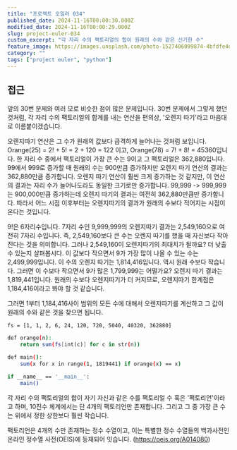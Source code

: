 ```yaml
---
title: "프로젝트 오일러 034"
published_date: 2024-11-16T00:00:30.000Z
modified_date: 2024-11-16T00:00:29.000Z
slug: project-euler-034
custom_excerpt: "각 자리 수의 팩토리얼의 합이 원래의 수와 같은 신기한 수"
feature_image: https://images.unsplash.com/photo-1527406099874-4bfdfe4d7431?crop=entropy&cs=tinysrgb&fit=max&fm=jpg&ixid=M3wxMTc3M3wwfDF8c2VhcmNofDN8fGZvdXJ8ZW58MHx8fHwxNzMxNTA2NDYyfDA&ixlib=rb-4.0.3&q=80&w=2000
category: ""
tags: ["project euler", "python"]
---
```



## 접근

앞의 30번 문제와 여러 모로 비슷한 점이 많은 문제입니다. 30번 문제에서 그렇게 했던 것처럼, 각 자리 수의 팩토리얼의 합계를 내는 연산을 편의상, '오렌지 따기'라고 마음대로 이름붙이겠습니다. 

오렌지따기 연산은 그 수가 원래의 값보다 급격하게 늘어나는 것처럼 보입니다. Orange(25) = 2! + 5! = 2 + 120 = 122 이고, Orange(78) = 7! + 8! = 45360입니다. 한 자리 수 중에서 팩토리얼이 가장 큰 수는 9이고 그 팩토리얼은 362,880입니다. 99에서 999로 증가할 때 원래의 수는 900만큼 증가하지만 오렌지 따기 연산의 결과는 362,880만큼 증가합니다. 오렌지 따기 연산이 훨씬 크게 증가하는 것 같지만, 이 연산의 결과는 자리 수가 늘어나도라도 동일한 크기로만 증가합니다. 99,999 -> 999,999는 900,000만큼 증가하는데 오렌지 따기의 결과는 여전히 362,880만큼만 증가합니다. 따라서 어느 시점 이후부터는 오렌지따기의 결과가 원래의 수보다 적어지는 시점이 온다는 것입니다. 

9!은 6자리수입니다. 7자리 수인 9,999,999의 오렌지따기 결과는 2,549,160으로 여전히 7자리 수입니다. 즉, 2,549,160보다 큰 수는 오렌지 따기를 했을 때 자신보다 작아진다는 것을 의미합니다. 그러나 2,549,160이 오렌지따기의 최대치가 될까요? 더 낮출 수 있는지 살펴봅시다. 이 값보다 작으면서 9가 가장 많이 나올 수 있는 수는 2,499,999입니다. 이 수의 오렌지 따기는 1,814,416입니다. 역시 원래 수보다 작습니다. 그러면 이 수보다 작으면서 9가 많은 1,799,999는 어떨가요? 오렌지 따기 결과는 1,819,441입니다. 원래의 수보다 오렌지따기가 더 커지므로,  오렌지따기 한계점은 1,184,416이라고 봐야 할 것 같습니다.

그러면 1부터 1,184,416사이 범위의 모든 수에 대해서 오렌지따기를 계산하고 그 값이 원래의 수와 같은 것을 찾으면 됩니다. 

```bash
fs = [1, 1, 2, 6, 24, 120, 720, 5040, 40320, 362880]

def orange(n):
    return sum(fs[int(c)] for c in str(n))

def main():
    sum(x for x in range(1, 1819441) if orange(x) == x)

if __name__ == '__main__':
    main()
```

각 자리 수의 팩토리얼의 합이 자기 자신과 같은 수를 팩토리얼 수 혹은 '팩토리언'이라고 하며, 10진수 체계에서는 단 4개의 팩토리언만 존재합니다. 그리고 그 중 가장 큰 수는 위에서 정한 상한보다 훨씬 작습니다. 

팩토리언은 4개의 수만 존재하는 정수 수열이고, 이는 특별한 정수 수열들의 백과사전인 온라인 정수열 사전(OEIS)에 등재되어 잇습니다. (https://oeis.org/A014080)


